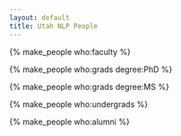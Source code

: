 ```yaml
---
layout: default
title: Utah NLP People
---
```


{% make_people who:faculty %}

{% make_people who:grads degree:PhD %}

{% make_people who:grads degree:MS %}

{% make_people who:undergrads %}

{% make_people who:alumni %}
